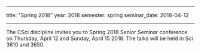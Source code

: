 ---
title: "Spring 2018"
year: 2018
semester: spring
seminar_date: 2018-04-12

----------------------------------------

The CSci discipline invites you to Spring 2018 Senior Seminar conference on Thursday, April 12 and Sunday, April 15 2018. The talks will be held in Sci 3610 and 3650.


